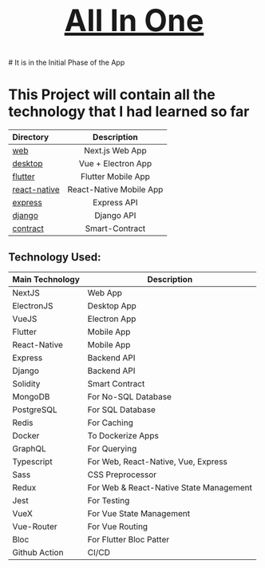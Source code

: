 <div align="center">

[<h1 style="font-size:60px; width:100%;">All In One</h1>](https://github.com/roman-ojha/all-in-one)

</div>
# It is in the Initial Phase of the App

# This Project will contain all the technology that I had learned so far

| Directory                    |       Description       |
| :--------------------------- | :---------------------: |
| [web](web)                   |     Next.js Web App     |
| [desktop](desktop)           |   Vue + Electron App    |
| [flutter](flutter)           |   Flutter Mobile App    |
| [react-native](react-native) | React-Native Mobile App |
| [express](express)           |       Express API       |
| [django](django)             |       Django API        |
| [contract](contract)         |     Smart-Contract      |

## Technology Used:
| Main Technology | Description                             |
| --------------- | --------------------------------------- |
| NextJS          | Web App                                 |
| ElectronJS      | Desktop App                             |
| VueJS           | Electron App                            |
| Flutter         | Mobile App                              |
| React-Native    | Mobile App                              |
| Express         | Backend API                             |
| Django          | Backend API                             |
| Solidity        | Smart Contract                          |
| MongoDB         | For No-SQL Database                     |
| PostgreSQL      | For SQL Database                        |
| Redis           | For Caching                             |
| Docker          | To Dockerize Apps                       |
| GraphQL         | For Querying                            |
| Typescript      | For Web, React-Native, Vue, Express     |
| Sass            | CSS Preprocessor                        |
| Redux           | For Web & React-Native State Management |
| Jest            | For Testing                             |
| VueX            | For Vue State Management                |
| Vue-Router      | For Vue Routing                         |
| Bloc            | For Flutter Bloc Patter                 |
| Github Action   | CI/CD                                   |
